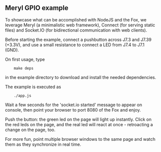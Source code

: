Meryl GPIO example
------------------

To showcase what can be accomplished with NodeJS and the Fox, we leverage Meryl (a minimalistic web framework), Connect (for serving static files) and Socket.IO (for bidirectional communication with web clients).

Before starting the example, connect a pushbutton across J7.3 and J7.39 (+3.3V), and use a small resistance to connect a LED from J7.4 to J7.1 (GND).

On first usage, type

        make deps

in the example directory to download and install the needed dependencies.

The example is executed as

        ./app.js

Wait a few seconds for the 'socket.io started' message to appear on console, then point your browser to port 8080 of the Fox and enjoy.

Push the button: the green led on the page will light up instantly. Click on the red leds on the page, and the real led will react at once - retroacting a change on the page, too.

For more fun, point multiple browser windows to the same page and watch them as they synchronize in real time.
